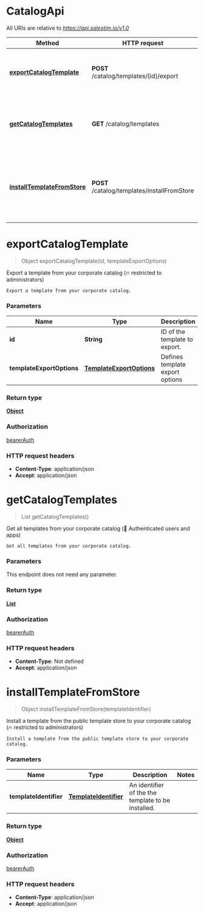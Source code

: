 # CatalogApi

All URIs are relative to *https://api.salestim.io/v1.0*

Method | HTTP request | Description
------------- | ------------- | -------------
[**exportCatalogTemplate**](CatalogApi.md#exportCatalogTemplate) | **POST** /catalog/templates/{id}/export | Export a template from your corporate catalog (🔥 restricted to administrators)
[**getCatalogTemplates**](CatalogApi.md#getCatalogTemplates) | **GET** /catalog/templates | Get all templates from your corporate catalog (🔐 Authenticated users and apps)
[**installTemplateFromStore**](CatalogApi.md#installTemplateFromStore) | **POST** /catalog/templates/installFromStore | Install a template from the public template store to your corporate catalog (🔥 restricted to administrators)


<a name="exportCatalogTemplate"></a>
# **exportCatalogTemplate**
> Object exportCatalogTemplate(id, templateExportOptions)

Export a template from your corporate catalog (🔥 restricted to administrators)

    Export a template from your corporate catalog.

### Parameters

Name | Type | Description  | Notes
------------- | ------------- | ------------- | -------------
 **id** | **String**| ID of the template to export. | [default to null]
 **templateExportOptions** | [**TemplateExportOptions**](..//Models/TemplateExportOptions.md)| Defines template export options | [optional]

### Return type

[**Object**](..//Models/object.md)

### Authorization

[bearerAuth](../README.md#bearerAuth)

### HTTP request headers

- **Content-Type**: application/json
- **Accept**: application/json

<a name="getCatalogTemplates"></a>
# **getCatalogTemplates**
> List getCatalogTemplates()

Get all templates from your corporate catalog (🔐 Authenticated users and apps)

    Get all templates from your corporate catalog.

### Parameters
This endpoint does not need any parameter.

### Return type

[**List**](..//Models/object.md)

### Authorization

[bearerAuth](../README.md#bearerAuth)

### HTTP request headers

- **Content-Type**: Not defined
- **Accept**: application/json

<a name="installTemplateFromStore"></a>
# **installTemplateFromStore**
> Object installTemplateFromStore(templateIdentifier)

Install a template from the public template store to your corporate catalog (🔥 restricted to administrators)

    Install a template from the public template store to your corporate catalog.

### Parameters

Name | Type | Description  | Notes
------------- | ------------- | ------------- | -------------
 **templateIdentifier** | [**TemplateIdentifier**](..//Models/TemplateIdentifier.md)| An identifier of the the template to be installed. |

### Return type

[**Object**](..//Models/object.md)

### Authorization

[bearerAuth](../README.md#bearerAuth)

### HTTP request headers

- **Content-Type**: application/json
- **Accept**: application/json


